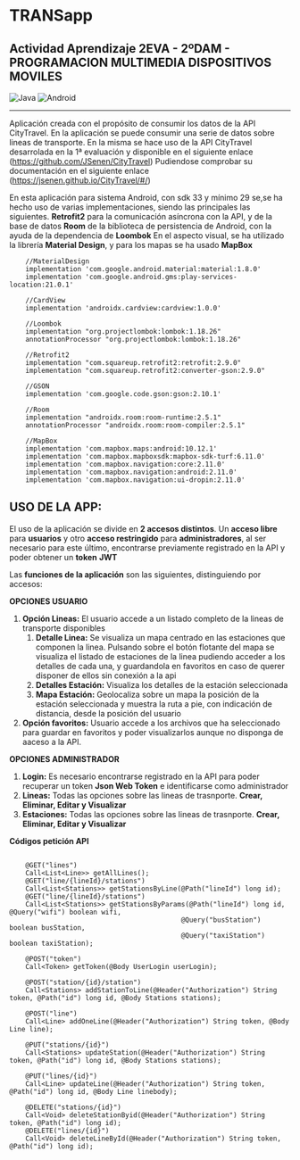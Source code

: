 # TRANSapp
## Actividad Aprendizaje 2EVA - 2ºDAM - PROGRAMACION MULTIMEDIA DISPOSITIVOS MOVILES

![Java](https://img.shields.io/badge/Java-red?style=for-the-badge&logo=Java&logoColor=white)
![Android](https://img.shields.io/badge/androidstudio-green?style=for-the-badge&logo=androidstudio&logoColor=white)

***

Aplicación creada con el propósito de consumir los datos de la API CityTravel.
En la aplicación se puede consumir una serie de datos sobre lineas de transporte. 
En la misma se hace uso de la API CityTravel desarrolada en la 1ª evaluación y disponible
en el siguiente enlace (https://github.com/JSenen/CityTravel)
Pudiendose comprobar su documentación en el siguiente enlace (https://jsenen.github.io/CityTravel/#/)

En esta aplicación para sistema Android, con sdk 33 y mínimo 29 se,se ha hecho uso de varias implementaciones,
 siendo las principales las siguientes. **Retrofit2** para la comunicación asíncrona con la API, 
y de la base de datos **Room** de la biblioteca de persistencia de Android, con la ayuda de la dependencia de **Loombok**
En el aspecto visual, se ha utilizado la librería **Material Design**, y para los mapas se ha usado
**MapBox**

```
    //MaterialDesign
    implementation 'com.google.android.material:material:1.8.0'
    implementation 'com.google.android.gms:play-services-location:21.0.1'

    //CardView
    implementation 'androidx.cardview:cardview:1.0.0'

    //Loombok
    implementation "org.projectlombok:lombok:1.18.26"
    annotationProcessor "org.projectlombok:lombok:1.18.26"

    //Retrofit2
    implementation "com.squareup.retrofit2:retrofit:2.9.0"
    implementation "com.squareup.retrofit2:converter-gson:2.9.0"

    //GSON
    implementation 'com.google.code.gson:gson:2.10.1'

    //Room
    implementation "androidx.room:room-runtime:2.5.1"
    annotationProcessor "androidx.room:room-compiler:2.5.1"

    //MapBox
    implementation 'com.mapbox.maps:android:10.12.1'
    implementation 'com.mapbox.mapboxsdk:mapbox-sdk-turf:6.11.0'
    implementation 'com.mapbox.navigation:core:2.11.0'
    implementation 'com.mapbox.navigation:android:2.11.0'
    implementation 'com.mapbox.navigation:ui-dropin:2.11.0'

```
## USO DE LA APP:

El uso de la aplicación se divide en **2 accesos distintos**.
Un **acceso libre** para **usuarios** y otro **acceso restringido** para **administradores**, al ser necesario para
este último, encontrarse previamente registrado en la API y poder obtener un **token** **JWT**


Las **funciones de la aplicación** son las siguientes, distinguiendo por accesos:

**OPCIONES USUARIO**

1. **Opción Lineas:** El usuario accede a un listado completo de la lineas de transporte disponibles
   1. **Detalle Linea:** Se visualiza un mapa centrado en las estaciones que componen la linea. Pulsando sobre el botón flotante 
      del mapa se visualiza el listado de estaciones de la linea pudiendo acceder a los detalles de cada una, y guardandola en 
      favoritos en caso de querer disponer de ellos sin conexión a la api
   2. **Detalles Estación:** Visualiza los detalles de la estación seleccionada
   3. **Mapa Estación:** Geolocaliza sobre un mapa la posición de la estación seleccionada y muestra la ruta a pie, con indicación de distancia, desde
      la posición del usuario
2. **Opción favoritos:** Usuario accede a los archivos que ha seleccionado para guardar en favoritos y poder visualizarlos
   aunque no disponga de aaceso a la API.

**OPCIONES ADMINISTRADOR**

1. **Login:** Es necesario encontrarse registrado en la API para poder recuperar un token __Json Web Token__ e identificarse como administrador
2. **Lineas:**  Todas las opciones sobre las lineas de trasnporte. **Crear, Eliminar, Editar y Visualizar**
3. **Estaciones:**  Todas las opciones sobre las lineas de trasnporte. **Crear, Eliminar, Editar y Visualizar**

**Códigos petición API**
```

    @GET("lines")
    Call<List<Line>> getAllLines();
    @GET("line/{lineId}/stations")
    Call<List<Stations>> getStationsByLine(@Path("lineId") long id);
    @GET("line/{lineId}/stations")
    Call<List<Stations>> getStationsByParams(@Path("lineId") long id, @Query("wifi") boolean wifi,
                                           @Query("busStation") boolean busStation,
                                           @Query("taxiStation") boolean taxiStation);

    @POST("token")
    Call<Token> getToken(@Body UserLogin userLogin);

    @POST("station/{id}/station")
    Call<Stations> addStationToLine(@Header("Authorization") String token, @Path("id") long id, @Body Stations stations);

    @POST("line")
    Call<Line> addOneLine(@Header("Authorization") String token, @Body Line line);

    @PUT("stations/{id}")
    Call<Stations> updateStation(@Header("Authorization") String token, @Path("id") long id, @Body Stations stations);

    @PUT("lines/{id}")
    Call<Line> updateLine(@Header("Authorization") String token, @Path("id") long id, @Body Line linebody);

    @DELETE("stations/{id}")
    Call<Void> deleteStationByid(@Header("Authorization") String token, @Path("id") long id);
    @DELETE("lines/{id}")
    Call<Void> deleteLineById(@Header("Authorization") String token, @Path("id") long id);
```



